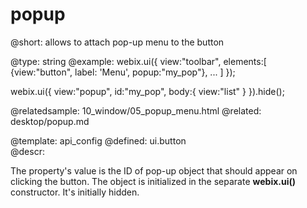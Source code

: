 popup
=============


@short:
	allows to attach pop-up menu to the button

@type: string
@example:
webix.ui({
  view:"toolbar", 
  elements:[
    {view:"button", label: 'Menu', popup:"my_pop"}, 
    ...
  ]
});

webix.ui({
  view:"popup",
  id:"my_pop",
  body:{
    view:"list"
  }
}).hide();
            
@relatedsample:
	10_window/05_popup_menu.html
@related:
	desktop/popup.md

@template:	api_config
@defined:	ui.button	
@descr:

The property's value is the ID of pop-up object that should appear on clicking the button. The object is initialized in the separate **webix.ui()** constructor. It's initially hidden.  
